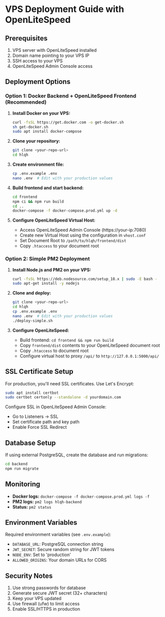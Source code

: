 # VPS Deployment Guide with OpenLiteSpeed

## Prerequisites

1. VPS server with OpenLiteSpeed installed
2. Domain name pointing to your VPS IP
3. SSH access to your VPS
4. OpenLiteSpeed Admin Console access

## Deployment Options

### Option 1: Docker Backend + OpenLiteSpeed Frontend (Recommended)

1. **Install Docker on your VPS:**
   ```bash
   curl -fsSL https://get.docker.com -o get-docker.sh
   sh get-docker.sh
   sudo apt install docker-compose
   ```

2. **Clone your repository:**
   ```bash
   git clone <your-repo-url>
   cd hlqh
   ```

3. **Create environment file:**
   ```bash
   cp .env.example .env
   nano .env  # Edit with your production values
   ```

4. **Build frontend and start backend:**
   ```bash
   cd frontend
   npm ci && npm run build
   cd ..
   docker-compose -f docker-compose.prod.yml up -d
   ```

5. **Configure OpenLiteSpeed Virtual Host:**
   - Access OpenLiteSpeed Admin Console (https://your-ip:7080)
   - Create new Virtual Host using the configuration in `vhost.conf`
   - Set Document Root to `/path/to/hlqh/frontend/dist`
   - Copy `.htaccess` to your document root

### Option 2: Simple PM2 Deployment

1. **Install Node.js and PM2 on your VPS:**
   ```bash
   curl -fsSL https://deb.nodesource.com/setup_18.x | sudo -E bash -
   sudo apt-get install -y nodejs
   ```

2. **Clone and deploy:**
   ```bash
   git clone <your-repo-url>
   cd hlqh
   cp .env.example .env
   nano .env  # Edit with your production values
   ./deploy-simple.sh
   ```

3. **Configure OpenLiteSpeed:**
   - Build frontend: `cd frontend && npm run build`
   - Copy `frontend/dist` contents to your OpenLiteSpeed document root
   - Copy `.htaccess` to document root
   - Configure virtual host to proxy `/api/` to `http://127.0.0.1:5000/api/`

## SSL Certificate Setup

For production, you'll need SSL certificates. Use Let's Encrypt:

```bash
sudo apt install certbot
sudo certbot certonly --standalone -d yourdomain.com
```

Configure SSL in OpenLiteSpeed Admin Console:
- Go to Listeners → SSL
- Set certificate path and key path
- Enable Force SSL Redirect

## Database Setup

If using external PostgreSQL, create the database and run migrations:

```bash
cd backend
npm run migrate
```

## Monitoring

- **Docker logs:** `docker-compose -f docker-compose.prod.yml logs -f`
- **PM2 logs:** `pm2 logs hlqh-backend`
- **Status:** `pm2 status`

## Environment Variables

Required environment variables (see `.env.example`):

- `DATABASE_URL`: PostgreSQL connection string
- `JWT_SECRET`: Secure random string for JWT tokens
- `NODE_ENV`: Set to 'production'
- `ALLOWED_ORIGINS`: Your domain URLs for CORS

## Security Notes

1. Use strong passwords for database
2. Generate secure JWT secret (32+ characters)
3. Keep your VPS updated
4. Use firewall (ufw) to limit access
5. Enable SSL/HTTPS in production